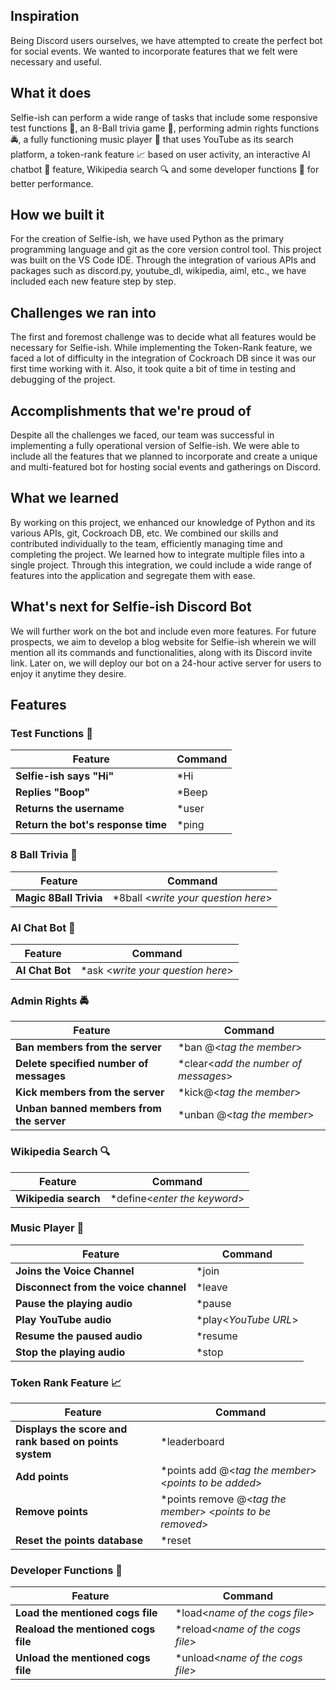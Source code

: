 ## Inspiration
Being Discord users ourselves, we have attempted to create the perfect bot for social events. We wanted to incorporate features that we felt were necessary and useful.

## What it does
Selfie-ish can perform a wide range of tasks that include some responsive test functions 👀, an 8-Ball trivia game 🎱, performing admin rights functions 🚔, a fully functioning music player 🎵 that uses YouTube as its search platform, a token-rank feature 📈 based on user activity, an interactive AI chatbot 💬 feature, Wikipedia search 🔍 and some developer functions 👥 for better performance.

## How we built it
For the creation of Selfie-ish, we have used Python as the primary programming language and git as the core version control tool. This project was built on the VS Code IDE. Through the integration of various APIs and packages such as discord.py, youtube_dl, wikipedia, aiml, etc., we have included each new feature step by step.

## Challenges we ran into
The first and foremost challenge was to decide what all features would be necessary for Selfie-ish. While implementing the Token-Rank feature, we faced a lot of difficulty in the integration of Cockroach DB since it was our first time working with it. Also, it took quite a bit of time in testing and debugging of the project.

## Accomplishments that we're proud of
Despite all the challenges we faced, our team was successful in implementing a fully operational version of Selfie-ish. We were able to include all the features that we planned to incorporate and create a unique and multi-featured bot for hosting social events and gatherings on Discord.

## What we learned
By working on this project, we enhanced our knowledge of Python and its various APIs, git, Cockroach DB, etc. We combined our skills and contributed individually to the team, efficiently managing time and completing the project. We learned how to integrate multiple files into a single project. Through this integration, we could include a wide range of features into the application and segregate them with ease.

## What's next for Selfie-ish Discord Bot
We will further work on the bot and include even more features. For future prospects, we aim to develop a blog website for Selfie-ish wherein we will mention all its commands and functionalities, along with its Discord invite link. Later on, we will deploy our bot on a 24-hour active server for users to enjoy it anytime they desire.

## Features 
### Test Functions 👀
Feature | Command
-------- | --------
**Selfie-ish says "Hi"** | \*Hi
**Replies "Boop"** | \*Beep
**Returns the username** | \*user
**Return the bot's response time** | \*ping

### 8 Ball Trivia 🎱
Feature | Command
-------- | --------
**Magic 8Ball Trivia** | \*8ball \<_write your question here_>
  
### AI Chat Bot 💬
Feature | Command
-------- | --------
**AI Chat Bot** | \*ask \<_write your question here_>
  
### Admin Rights 🚔
Feature | Command
-------- | --------
**Ban members from the server** | \*ban \@\<_tag the member_>
**Delete specified number of messages** | \*clear\<_add the number of messages_>
**Kick members from the server** | \*kick\@\<_tag the member_>
**Unban banned members from the server** | \*unban @<_tag the member_>

### Wikipedia Search 🔍
  Feature | Command
-------- | --------
**Wikipedia search** | \*define\<_enter the keyword_>

### Music Player 🎵
Feature | Command
-------- | --------
**Joins the Voice Channel** | \*join
**Disconnect from the voice channel** | \*leave
**Pause the playing audio** | \*pause
**Play YouTube audio** | \*play\<_YouTube URL_>
**Resume the paused audio** | \*resume
**Stop the playing audio** | \*stop

### Token Rank Feature :chart_with_upwards_trend:
Feature | Command
-------- | --------
**Displays the score and rank based on points system** | \*leaderboard
**Add points** | \*points add @<_tag the member_> <_points to be added_>
**Remove points** | \*points remove @<_tag the member_> <_points to be removed_>
**Reset the points database** | \*reset

### Developer Functions :busts_in_silhouette:
Feature | Command
-------- | --------
**Load the mentioned cogs file** | \*load<_name of the cogs file_>
**Reaload the mentioned cogs file** | \*reload<_name of the cogs file_>
**Unload the mentioned cogs file** | \*unload<_name of the cogs file_>


